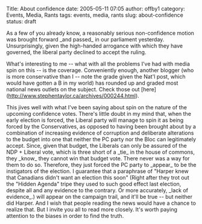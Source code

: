 Title: About confidence
date: 2005-05-11 07:05
author: offby1
category: Events, Media, Rants
tags: events, media, rants
slug: about-confidence
status: draft

As a few of you already know, a reasonably serious non-confidence motion was brought forward \_and passed\_ in our parliament yesterday. Unsurprisingly, given the high-handed arrogance with which they have governed, the liberal party declined to accept the ruling.

What\'s interesting to me \-- what with all the problems I\'ve had with media spin on this \-- is the coverage. Conveniently enough, another blogger (who is more conservative than I \-- note the grade given the Nat\'l post, which would have gotten a B in my world) has rounded up and graded most national news outlets on the subject. Check those out \[here\](<http://www.stephentaylor.ca/archives/000244.html>).

This jives well with what I\'ve been saying about spin on the nature of the upcoming confidence votes. There\'s little doubt in my mind that, when the early election is forced, the Liberal party will manage to spin it as being forced by the Conservatives, as opposed to having been brought about by a combination of increasing evidence of corruption and deliberate alterations to the budget into one that neither the PC party nor the Bloc can legitimately accept. Since, given that budget, the Liberals can only be assured of the NDP + Liberal vote, which is three short of a \_tie\_ in the house of commons, they \_know\_ they cannot win that budget vote. There never was a way for them to do so. Therefore, they just forced the PC party to \_appear\_ to be the instigators of the election. I guarantee that a paraphrase of \"Harper knew that Canadians didn\'t want an election this soon\" (Right after they trot out the \"Hidden Agenda\" tripe they used to such good effect last election, despite all and any evidence to the contrary. Or more accurately, \_lack of evidence\_.) will appear on the campaign trail, and it\'ll be true \-- but neither did Harper. And I wish that people reading the news would have a chance to realize that. But I invite you all to read more closely. It\'s worth paying attention to the biases in order to find the truth.
